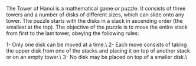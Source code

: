 The Tower of Hanoi is a mathematical game or puzzle. It consists of three towers and a number of disks of different sizes, which can slide onto any tower. The puzzle starts with the disks in a stack in ascending order (the smallest at the top). The objective of the puzzle is to move the entire stack from first to the last tower, obeying the following rules:

   1- Only one disk can be moved at a time.\\
   2- Each move consists of taking the upper disk from one of the stacks and placing it on top of another stack or on an empty tower.\\
   3- No disk may be placed on top of a smaller disk.\\
